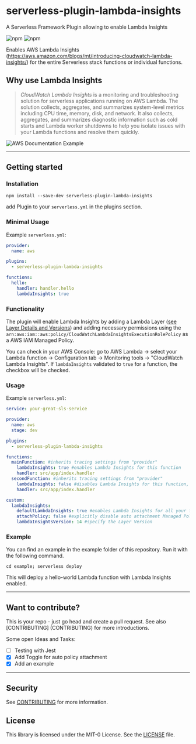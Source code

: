 # serverless-plugin-lambda-insights

A Serverless Framework Plugin allowing to enable Lambda Insights

![npm](https://img.shields.io/npm/v/serverless-plugin-lambda-insights)
![npm](https://img.shields.io/npm/dw/serverless-plugin-lambda-insights)

Enables AWS Lambda Insights (https://aws.amazon.com/blogs/mt/introducing-cloudwatch-lambda-insights/) for the entire Serverless stack functions or individual functions.

## Why use Lambda Insights

> _CloudWatch Lambda Insights_ is a monitoring and troubleshooting solution for serverless applications running on AWS Lambda. The solution collects, aggregates, and summarizes system-level metrics including CPU time, memory, disk, and network. It also collects, aggregates, and summarizes diagnostic information such as cold starts and Lambda worker shutdowns to help you isolate issues with your Lambda functions and resolve them quickly.

![AWS Documentation Example](https://docs.aws.amazon.com/lambda/latest/dg/images/lambdainsights-multifunction-view.png)

---

## Getting started

### Installation

`npm install --save-dev serverless-plugin-lambda-insights`

add Plugin to your `serverless.yml` in the plugins section.

### Minimal Usage

Example `serverless.yml`:

```yaml
provider:
  name: aws

plugins:
  - serverless-plugin-lambda-insights

functions:
  hello:
    handler: handler.hello
    lambdaInsights: true
```

### Functionality

The plugin will enable Lambda Insights by adding a Lambda Layer ([see Layer Details and Versions](https://docs.aws.amazon.com/AmazonCloudWatch/latest/monitoring/Lambda-Insights-extension-versions.html)) and adding necessary permissions using the `arn:aws:iam::aws:policy/CloudWatchLambdaInsightsExecutionRolePolicy` as a AWS IAM Managed Policy.

You can check in your AWS Console:
go to AWS Lambda -> select your Lambda function -> Configuration tab -> Monitoring tools ->
"CloudWatch Lambda Insights".
If `lambdaInsights` validated to `true` for a function,
the checkbox will be checked.

### Usage

Example `serverless.yml`:

```yaml
service: your-great-sls-service

provider:
  name: aws
  stage: dev

plugins:
  - serverless-plugin-lambda-insights

functions:
  mainFunction: #inherits tracing settings from "provider"
    lambdaInsights: true #enables Lambda Insights for this function
    handler: src/app/index.handler
  secondFunction: #inherits tracing settings from "provider"
    lambdaInsights: false #disables Lambda Insights for this function, will overrule custom settings
    handler: src/app/index.handler

custom:
  lambdaInsights:
    defaultLambdaInsights: true #enables Lambda Insights for all your functions, if
    attachPolicy: false #explicitly disable auto attachment Managed Policy.
    lambdaInsightsVersion: 14 #specify the Layer Version
```

### Example

You can find an example in the example folder of this repository. Run it with the following command.

`cd example; serverless deploy`

This will deploy a hello-world Lambda function with Lambda Insights enabled.

---

## Want to contribute?

This is your repo - just go head and create a pull request. See also [CONTRIBUTING] (CONTRIBUTING) for more introductions.

Some open Ideas and Tasks:

- [ ] Testing with Jest
- [x] Add Toggle for auto policy attachment
- [x] Add an example

---

## Security

See [CONTRIBUTING](CONTRIBUTING.md#security-issue-notifications) for more information.

## License

This library is licensed under the MIT-0 License. See the [LICENSE](LICENSE) file.
